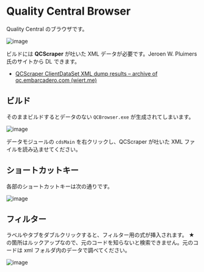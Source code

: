 # Quality Central Browser
Quality Central のブラウザです。

![image](https://github.com/user-attachments/assets/b73f6c03-e5ed-48fc-9287-fcb6f7600a6c)

ビルドには **QCScraper** が吐いた XML データが必要です。Jeroen W. Pluimers 氏のサイトから DL できます。
 - [QCScraper ClientDataSet XML dump results – archive of qc.embarcadero.com (wiert.me)](https://wiert.me/2017/12/21/qcscraper-clientdataset-xml-dump-results-archive-of-qc-embarcadero-com/)

## ビルド
そのままビルドするとデータのない `QCBrowser.exe` が生成されてしまいます。

![image](https://github.com/user-attachments/assets/467362ca-e025-4756-82e0-ea274ac91fbf)

データモジュールの `cdsMain` を右クリックし、QCScraper が吐いた XML ファイルを読み込ませてください。

## ショートカットキー
各部のショートカットキーは次の通りです。

![image](https://github.com/user-attachments/assets/74bf9da3-99a7-4f6a-aee4-b8cf3ee74471)

## フィルター
ラベルやタブをダブルクリックすると、フィルター用の式が挿入されます。
★の箇所はルックアップなので、元のコードを知らないと検索できません。元のコードは xml フォルダ内のデータで調べてください。

![image](https://github.com/user-attachments/assets/af76413d-b15b-4d20-90c8-26e75de524f0)
